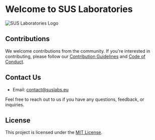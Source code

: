 # Welcome to SUS Laboratories

![SUS Laboratories Logo](https://i.imgur.com/OlNCjXm.png)

## Contributions

We welcome contributions from the community. If you're interested in contributing, please follow our [Contribution Guidelines](CONTRIBUTING.md) and [Code of Conduct](CODE_OF_CONDUCT.md).

## Contact Us

- Email: [contact@suslabs.eu](mailto:contact@suslabs.eu)

Feel free to reach out to us if you have any questions, feedback, or inquiries.

## License

This project is licensed under the [MIT License](LICENSE).
